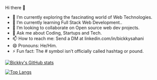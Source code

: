 Hi there 👋

- 🔭 I’m currently exploring the fascinating world of Web Technologies.
- 🌱 I’m currently learning Full Stack Web Development..
- 👯 I’m looking to collaborate on Open source web dev projects.
- 💬 Ask me about Coding, Startups and Tech.
- 📫 How to reach me: Send a DM at linkedin.com/in/bickkysahani
- 😄 Pronouns: He/Him.
- ⚡ Fun fact: The # symbol isn’t officially called hashtag or pound.

[![Bickky's GitHub stats](https://github-readme-stats.vercel.app/api?username=bickkysahani&show_icons=true&theme=radical)](https://github.com/bickkysahani/github-readme-stats)

[![Top Langs](https://github-readme-stats.vercel.app/api/top-langs/?username=bickkysahani&layout=compact)](https://github.com/bickkysahani/github-readme-stats)


